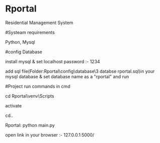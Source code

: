 # Rportal
Residential Management System

#Systeam requirements
 
Python,
Mysql

#config Database

install mysql & set localhost password :- 1234 


add sql file(Folder:Rportal\config\database\3 databse rportal.sql)in your mysql database & set database name as a "rportal" and run 


#Project run commands in cmd 

cd Rportal\venv\Scripts

activate

cd..

Rportal: python main.py

open link  in your browser :- 127.0.0.1:5000/
